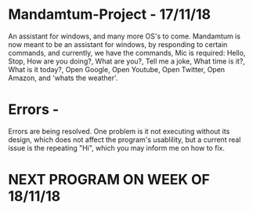 # Mandamtum-Project - 17/11/18
An assistant for windows, and many more OS's to come. Mandamtum is now meant to be an assistant for windows, by responding to certain 
commands, and currently, we have the commands, Mic is required:
Hello,
Stop,
How are you doing?,
What are you?,
Tell me a joke,
What time is it?,
What is it today?,
Open Google,
Open Youtube,
Open Twitter,
Open Amazon,
and 'whats the weather'.

# Errors -
Errors are being resolved. One problem is it not executing without its design, which does not affect the program's usablility, but a current 
real issue is the repeating "Hi", which you may inform me on how to fix. 

# NEXT PROGRAM ON WEEK OF 18/11/18
